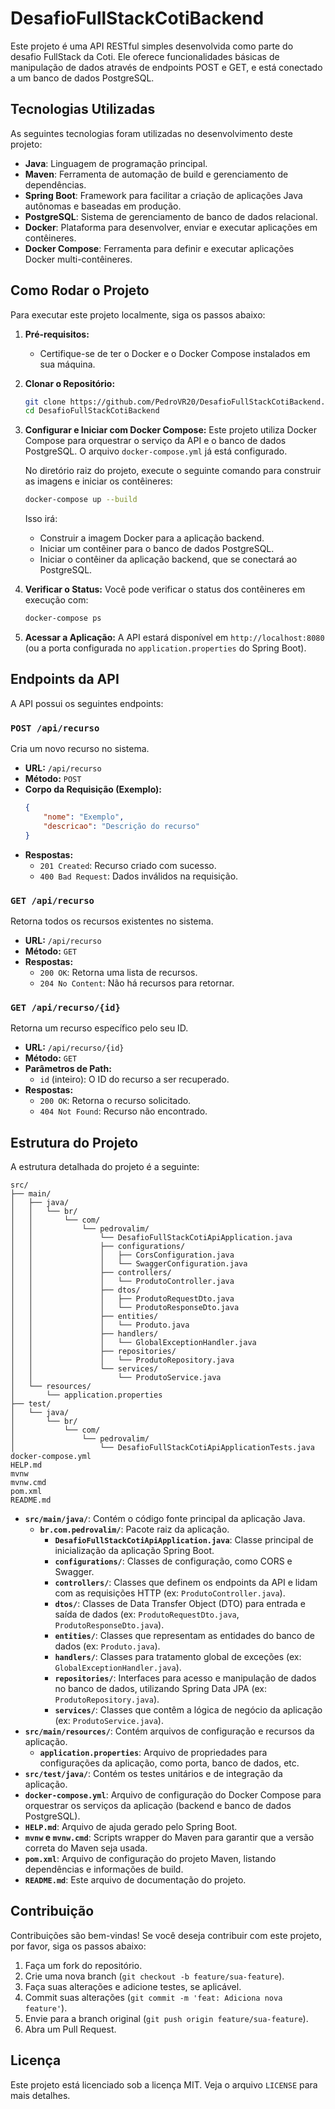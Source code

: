# DesafioFullStackCotiBackend

Este projeto é uma API RESTful simples desenvolvida como parte do desafio FullStack da Coti. Ele oferece funcionalidades básicas de manipulação de dados através de endpoints POST e GET, e está conectado a um banco de dados PostgreSQL.



## Tecnologias Utilizadas

As seguintes tecnologias foram utilizadas no desenvolvimento deste projeto:

- **Java**: Linguagem de programação principal.
- **Maven**: Ferramenta de automação de build e gerenciamento de dependências.
- **Spring Boot**: Framework para facilitar a criação de aplicações Java autônomas e baseadas em produção.
- **PostgreSQL**: Sistema de gerenciamento de banco de dados relacional.
- **Docker**: Plataforma para desenvolver, enviar e executar aplicações em contêineres.
- **Docker Compose**: Ferramenta para definir e executar aplicações Docker multi-contêineres.




## Como Rodar o Projeto

Para executar este projeto localmente, siga os passos abaixo:

1.  **Pré-requisitos:**
    *   Certifique-se de ter o Docker e o Docker Compose instalados em sua máquina.

2.  **Clonar o Repositório:**
    ```bash
    git clone https://github.com/PedroVR20/DesafioFullStackCotiBackend.git
    cd DesafioFullStackCotiBackend
    ```

3.  **Configurar e Iniciar com Docker Compose:**
    Este projeto utiliza Docker Compose para orquestrar o serviço da API e o banco de dados PostgreSQL. O arquivo `docker-compose.yml` já está configurado.

    No diretório raiz do projeto, execute o seguinte comando para construir as imagens e iniciar os contêineres:
    ```bash
    docker-compose up --build
    ```
    Isso irá:
    *   Construir a imagem Docker para a aplicação backend.
    *   Iniciar um contêiner para o banco de dados PostgreSQL.
    *   Iniciar o contêiner da aplicação backend, que se conectará ao PostgreSQL.

4.  **Verificar o Status:**
    Você pode verificar o status dos contêineres em execução com:
    ```bash
    docker-compose ps
    ```

5.  **Acessar a Aplicação:**
    A API estará disponível em `http://localhost:8080` (ou a porta configurada no `application.properties` do Spring Boot).




## Endpoints da API

A API possui os seguintes endpoints:

### `POST /api/recurso`

Cria um novo recurso no sistema.

-   **URL:** `/api/recurso`
-   **Método:** `POST`
-   **Corpo da Requisição (Exemplo):**
    ```json
    {
        "nome": "Exemplo",
        "descricao": "Descrição do recurso"
    }
    ```
-   **Respostas:**
    *   `201 Created`: Recurso criado com sucesso.
    *   `400 Bad Request`: Dados inválidos na requisição.

### `GET /api/recurso`

Retorna todos os recursos existentes no sistema.

-   **URL:** `/api/recurso`
-   **Método:** `GET`
-   **Respostas:**
    *   `200 OK`: Retorna uma lista de recursos.
    *   `204 No Content`: Não há recursos para retornar.

### `GET /api/recurso/{id}`

Retorna um recurso específico pelo seu ID.

-   **URL:** `/api/recurso/{id}`
-   **Método:** `GET`
-   **Parâmetros de Path:**
    *   `id` (inteiro): O ID do recurso a ser recuperado.
-   **Respostas:**
    *   `200 OK`: Retorna o recurso solicitado.
    *   `404 Not Found`: Recurso não encontrado.




## Estrutura do Projeto

A estrutura detalhada do projeto é a seguinte:

```
src/
├── main/
│   ├── java/
│   │   └── br/
│   │       └── com/
│   │           └── pedrovalim/
│   │               └── DesafioFullStackCotiApiApplication.java
│   │               ├── configurations/
│   │               │   ├── CorsConfiguration.java
│   │               │   └── SwaggerConfiguration.java
│   │               ├── controllers/
│   │               │   └── ProdutoController.java
│   │               ├── dtos/
│   │               │   ├── ProdutoRequestDto.java
│   │               │   └── ProdutoResponseDto.java
│   │               ├── entities/
│   │               │   └── Produto.java
│   │               ├── handlers/
│   │               │   └── GlobalExceptionHandler.java
│   │               ├── repositories/
│   │               │   └── ProdutoRepository.java
│   │               └── services/
│   │                   └── ProdutoService.java
│   └── resources/
│       └── application.properties
├── test/
│   └── java/
│       └── br/
│           └── com/
│               └── pedrovalim/
│                   └── DesafioFullStackCotiApiApplicationTests.java
docker-compose.yml
HELP.md
mvnw
mvnw.cmd
pom.xml
README.md
```

-   **`src/main/java/`**: Contém o código fonte principal da aplicação Java.
    -   **`br.com.pedrovalim/`**: Pacote raiz da aplicação.
        -   **`DesafioFullStackCotiApiApplication.java`**: Classe principal de inicialização da aplicação Spring Boot.
        -   **`configurations/`**: Classes de configuração, como CORS e Swagger.
        -   **`controllers/`**: Classes que definem os endpoints da API e lidam com as requisições HTTP (ex: `ProdutoController.java`).
        -   **`dtos/`**: Classes de Data Transfer Object (DTO) para entrada e saída de dados (ex: `ProdutoRequestDto.java`, `ProdutoResponseDto.java`).
        -   **`entities/`**: Classes que representam as entidades do banco de dados (ex: `Produto.java`).
        -   **`handlers/`**: Classes para tratamento global de exceções (ex: `GlobalExceptionHandler.java`).
        -   **`repositories/`**: Interfaces para acesso e manipulação de dados no banco de dados, utilizando Spring Data JPA (ex: `ProdutoRepository.java`).
        -   **`services/`**: Classes que contêm a lógica de negócio da aplicação (ex: `ProdutoService.java`).
-   **`src/main/resources/`**: Contém arquivos de configuração e recursos da aplicação.
    -   **`application.properties`**: Arquivo de propriedades para configurações da aplicação, como porta, banco de dados, etc.
-   **`src/test/java/`**: Contém os testes unitários e de integração da aplicação.
-   **`docker-compose.yml`**: Arquivo de configuração do Docker Compose para orquestrar os serviços da aplicação (backend e banco de dados PostgreSQL).
-   **`HELP.md`**: Arquivo de ajuda gerado pelo Spring Boot.
-   **`mvnw` e `mvnw.cmd`**: Scripts wrapper do Maven para garantir que a versão correta do Maven seja usada.
-   **`pom.xml`**: Arquivo de configuração do projeto Maven, listando dependências e informações de build.
-   **`README.md`**: Este arquivo de documentação do projeto.




## Contribuição

Contribuições são bem-vindas! Se você deseja contribuir com este projeto, por favor, siga os passos abaixo:

1.  Faça um fork do repositório.
2.  Crie uma nova branch (`git checkout -b feature/sua-feature`).
3.  Faça suas alterações e adicione testes, se aplicável.
4.  Commit suas alterações (`git commit -m 'feat: Adiciona nova feature'`).
5.  Envie para a branch original (`git push origin feature/sua-feature`).
6.  Abra um Pull Request.




## Licença

Este projeto está licenciado sob a licença MIT. Veja o arquivo `LICENSE` para mais detalhes.


